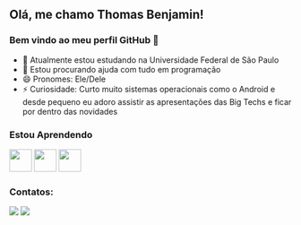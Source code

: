 ## Olá, me chamo Thomas Benjamin! 
### Bem vindo ao meu perfil GitHub 👋

- 🔭 Atualmente estou estudando na Universidade Federal de São Paulo
- 🤔 Estou procurando ajuda com tudo em programação 
- 😄 Pronomes: Ele/Dele
- ⚡ Curiosidade: Curto muito sistemas operacionais como o Android e desde pequeno eu adoro assistir as apresentações das Big Techs e ficar por dentro das novidades

### Estou Aprendendo
<img src="https://cdn.jsdelivr.net/gh/devicons/devicon/icons/c/c-original.svg" width="40" height="40" />
<img src="https://assets.stickpng.com/images/5848152fcef1014c0b5e4967.png" width="40" height="40" />
<img src="https://logospng.org/download/javascript/logo-javascript-1024.png" width="40" height="40" />

### Contatos:

<div>
<a href="https://instagram.com/benjamin_7000" target="_blank"><img src="https://img.shields.io/badge/-Instagram-%23E4405F?style=for-the-badge&logo=instagram&logoColor=white" target="_blank"></a>
<a href = "mailto:benjamin.oliveira@unifesp.br"><img src="https://img.shields.io/badge/Gmail-D14836?style=for-the-badge&logo=gmail&logoColor=white" target="_blank"></a>  
</div>





<!---
Thomas-Benjamin/Thomas-Benjamin is a ✨ special ✨ repository because its `README.md` (this file) appears on your GitHub profile.
You can click the Preview link to take a look at your changes.
--->
